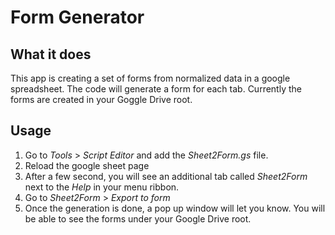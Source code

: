 # Form Generator

## What it does
This app is creating a set of forms from normalized data in a google spreadsheet. The code will generate a form for each tab. Currently the forms are created in your Goggle Drive root. 

## Usage
1) Go to _Tools_ > _Script Editor_ and add the _Sheet2Form.gs_ file. 
2) Reload the google sheet page
3) After a few second, you will see an additional tab called _Sheet2Form_ next to the _Help_ in your menu ribbon. 
4) Go to _Sheet2Form_ > _Export to form_
5) Once the generation is done, a pop up window will let you know. You will be able to see the forms under your Google Drive root.
